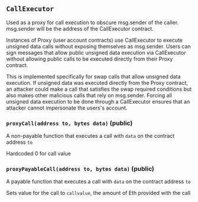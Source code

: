 ## `CallExecutor`



Used as a proxy for call execution to obscure msg.sender of the
caller. msg.sender will be the address of the CallExecutor contract.

Instances of Proxy (user account contracts) use CallExecutor to execute
unsigned data calls without exposing themselves as msg.sender. Users can
sign messages that allow public unsigned data execution via CallExecutor
without allowing public calls to be executed directly from their Proxy
contract.

This is implemented specifically for swap calls that allow unsigned data
execution. If unsigned data was executed directly from the Proxy contract,
an attacker could make a call that satisfies the swap required conditions
but also makes other malicious calls that rely on msg.sender. Forcing all
unsigned data execution to be done through a CallExecutor ensures that an
attacker cannot impersonate the users's account.



### `proxyCall(address to, bytes data)` (public)



A non-payable function that executes a call with `data` on the
contract address `to`

Hardcoded 0 for call value

### `proxyPayableCall(address to, bytes data)` (public)



A payable function that executes a call with `data` on the
contract address `to`

Sets value for the call to `callvalue`, the amount of Eth provided with
the call




